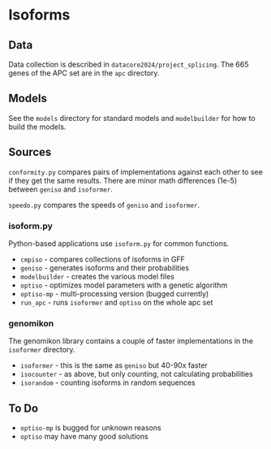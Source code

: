 Isoforms
========

## Data ##

Data collection is described in `datacore2024/project_splicing`. The 665 genes
of the APC set are in the `apc` directory.

## Models ##

See the `models` directory for standard models and `modelbuilder` for how to
build the models.

## Sources ##

`conformity.py` compares pairs of implementations against each other to see if
they get the same results. There are minor math differences (1e-5) between
`geniso` and `isoformer`.

`speedo.py` compares the speeds of `geniso` and `isoformer`.

### isoform.py

Python-based applications use `isoform.py` for common functions.

+ `cmpiso` - compares collections of isoforms in GFF
+ `geniso` - generates isoforms and their probabilities
+ `modelbuilder` - creates the various model files
+ `optiso` - optimizes model parameters with a genetic algorithm
+ `optiso-mp` - multi-processing version (bugged currently)
+ `run_apc` - runs `isoformer` and `optiso` on the whole apc set

### genomikon

The genomikon library contains a couple of faster implementations in the
`isoformer` directory.

+ `isoformer` - this is the same as `geniso` but 40-90x faster
+ `isocounter` - as above, but only counting, not calculating probabilities
+ `isorandom` - counting isoforms in random sequences

## To Do ##

+ `optiso-mp` is bugged for unknown reasons
+ `optiso` may have many good solutions
